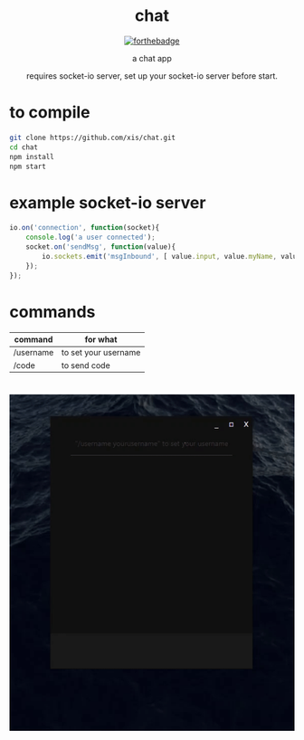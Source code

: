 
<div align="center">
  <h1>chat</h1>
  
  [![forthebadge](https://forthebadge.com/images/badges/check-it-out.svg)](https://forthebadge.com)

a chat app

requires socket-io server, set up your socket-io server before start.
</div>

# to compile
```sh
git clone https://github.com/xis/chat.git
cd chat
npm install
npm start
```
# example socket-io server
```js
io.on('connection', function(socket){
    console.log('a user connected');
    socket.on('sendMsg', function(value){
        io.sockets.emit('msgInbound', [ value.input, value.myName, value.type ])
    });
});
```

# commands
| command  | for what |
| ------------- | ------------- |
| /username  | to set your username  |
| /code  | to send code  |

# 
<div align="center">
    <img src="app.gif">
</div>

